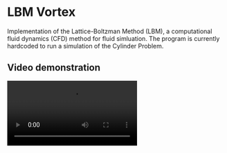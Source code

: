 # LBM Vortex

Implementation of the Lattice-Boltzman Method (LBM), a computational fluid
dynamics (CFD) method for fluid simluation. The program is currently hardcoded
to run a simulation of the Cylinder Problem.

## Video demonstration
![Vortex fluid simulation example](vortex_shedding.mp4)
